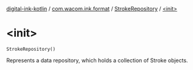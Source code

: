 [digital-ink-kotlin](../../index.md) / [com.wacom.ink.format](../index.md) / [StrokeRepository](index.md) / [&lt;init&gt;](./-init-.md)

# &lt;init&gt;

`StrokeRepository()`

Represents a data repository, which holds a collection of Stroke objects.

